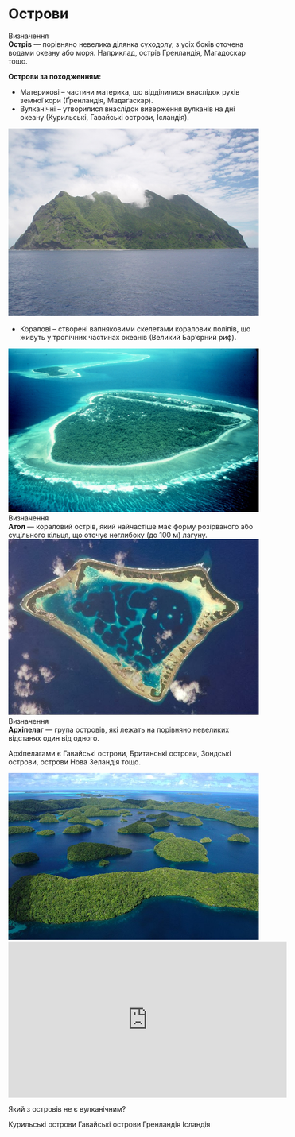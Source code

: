 # Острови

<div class="eoz-wrap">
<span class="eoz">Визначення</span>
<div class="eoz-text">
<b>Острiв</b> — порiвняно невелика дiлянка суходолу, з усiх бокiв оточена водами океану або моря. Наприклад, острiв Гренландiя, Магадоскар тощо.
</div>
</div>

**Острови за походженням:**
<ul>
<li><span class="p1">Материкові</span> – частини материка, що відділилися внаслідок рухів земної кори (Ґренландія, Мадаґаскар).</li>
<li><span class="p1">Вулканічні</span> – утворилися внаслідок виверження вулканів на дні океану (Курильські, Гавайські острови, Ісландія).</li>
</ul>

<div align="center">
<img src="3-3.jpg">
</div>

<ul>
<li><span class="p1">Коралові</span> – створені вапняковими скелетами коралових поліпів, що живуть у тропічних частинах океанів (Великий Бар’єрний риф).</li>
</ul>

<div align="center">
<img src="3-4.jpg">
</div>

<div class="eoz-wrap">
<span class="eoz">Визначення</span>
<div class="eoz-text">
<b>Атол</b> — кораловий острiв, який найчастiше має форму розiрваного або суцiльного кiльця, що оточує неглибоку (до 100 м) лагуну.
</div>
</div>

<div align="center">
<img src="3-5_new.JPG">
</div>

<div class="eoz-wrap">
<span class="eoz">Визначення</span>
<div class="eoz-text">
<b>Архiпелаг</b> — група островiв, якi лежать на порiвняно невеликих вiдстанях один вiд одного.
</div>
</div>

Архіпелагами є Гавайські острови, Британські острови, Зондські острови,
острови Нова Зеландія тощо.

<div align="center">
<img src="archipelago.jpg">
</div>

<div class="fluidMedia">
<iframe align="center" width="560" height="315" src="https://www.youtube.com/embed/IUoEgKS-DE0" frameborder="0" allowfullscreen></iframe>
</div>
<div class="popup">
</div>

<quiz>
<question>
<p>Який з островів не є вулканічним?</p>
<answer>Курильські острови</answer>
<answer>Гавайські острови</answer>
<answer correct>Гренландія</answer>
<answer>Ісландія</answer>
</question>
</quiz>